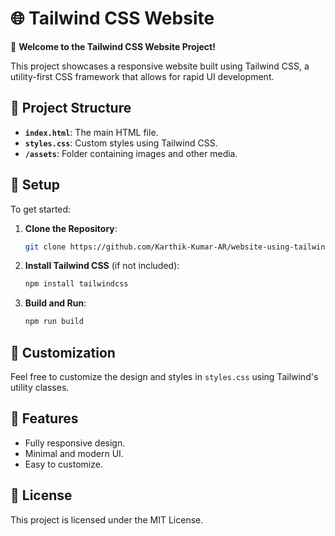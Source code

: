 
# 🌐 Tailwind CSS Website

🚀 **Welcome to the Tailwind CSS Website Project!**

This project showcases a responsive website built using Tailwind CSS, a utility-first CSS framework that allows for rapid UI development. 

## 📂 Project Structure

- **`index.html`**: The main HTML file.
- **`styles.css`**: Custom styles using Tailwind CSS.
- **`/assets`**: Folder containing images and other media.

## 🔧 Setup

To get started:

1. **Clone the Repository**:
   ```bash
   git clone https://github.com/Karthik-Kumar-AR/website-using-tailwindcss.git
   ```

2. **Install Tailwind CSS** (if not included):
   ```bash
   npm install tailwindcss
   ```

3. **Build and Run**:
   ```bash
   npm run build
   ```

## 🎨 Customization

Feel free to customize the design and styles in `styles.css` using Tailwind's utility classes.

## 🌟 Features

- Fully responsive design.
- Minimal and modern UI.
- Easy to customize.

## 📝 License

This project is licensed under the MIT License.

